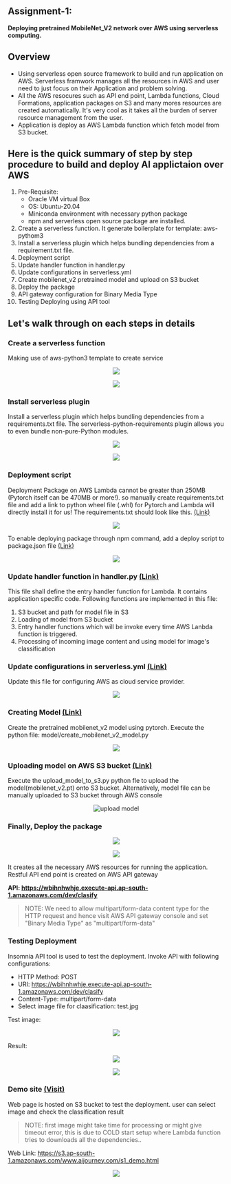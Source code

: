 ## Assignment-1: 
**Deploying pretrained MobileNet_V2 network over AWS using serverless computing.**

## Overview

* Using serverless open source framework to build and run application on AWS. Serverless framwork manages all the resources in AWS and user need to just focus on their Application and problem solving.
* All the AWS resocures such as API end point, Lambda functions, Cloud Formations, application packages on S3 and many mores resources are created automatically. It's very cool as it takes all the burden of server resource management from the user.
* Application is deploy as AWS Lambda function which fetch model from S3 bucket.

## Here is the quick summary of step by step procedure to build and deploy AI applictaion over AWS

1. Pre-Requisite: 
    * Oracle VM virtual Box
    * OS: Ubuntu-20.04
    * Miniconda environment with necessary python package
    * npm and serverless open source package are installed.
1. Create a serverless function. It generate boilerplate for template: aws-pythom3
2. Install a serverless plugin which helps bundling dependencies from a requirement.txt file. 
3. Deployment script
6. Update handler function in handler.py
7. Update configurations in serverless.yml
8. Create mobilenet_v2 pretrained model and upload on S3 bucket
8. Deploy the package
9. API gateway configuration for Binary Media Type
11. Testing Deploying using API tool

## Let's walk through on each steps in details

### Create a serverless function

Making use of aws-python3 template to create service

<p align="center"><img style="max-width:800px" src="doc_images/sls_create.png"></p>

<p align="center"><img style="max-width:800px" src="doc_images/sls_create_cli_status.png"></p>

### Install serverless plugin
Install a serverless plugin which helps bundling dependencies from a requirements.txt file. The serverless-python-requirements plugin allows you to even bundle non-pure-Python modules. 

<p align="center"><img style="max-width:800px" src="doc_images/sls_plugin.png"></p>

<p align="center"><img style="max-width:800px" src="doc_images/sls_plugn_cli_status.png"></p>

### Deployment script
Deployment Package on AWS Lambda cannot be greater than 250MB (Pytorch itself can be 470MB or more!). so manually create requirements.txt file and add a link to python wheel file (.whl) for Pytorch and Lambda will directly install it for us! 
The requirements.txt should look like this. [(Link)](mobilenetv2-pytorch-aws/requirements.txt)

<p align="center"><img style="max-width:800px" src="doc_images/requirements.png"></p>

To enable deploying package through npm command, add a deploy script to package.json file [(Link)](mobilenetv2-pytorch-aws/package.json)

<p align="center"><img style="max-width:800px" src="doc_images/package.png"></p>

### Update handler function in handler.py [(Link)](mobilenetv2-pytorch-aws/handler.py)
This file shall define the entry handler function for Lambda. It contains application specific code. Following functions are implemented in this file:
1. S3 bucket and path for model file in S3
2. Loading of model from S3 bucket
3. Entry handler functions which will be invoke every time AWS Lanbda function is triggered.
3. Processing of incoming image content and using model for image's classification

### Update configurations in serverless.yml [(Link)](mobilenetv2-pytorch-aws/serverless.yml)
Update this file for configuring AWS as cloud service provider. 

<p align="center"><img style="max-width:800px" src="doc_images/serverless_yml.png"></p>

### Creating Model [(Link)](mobilenetv2-pytorch-aws/model/create_mobilenet_v2_model.py)

Create the pretrained mobilenet_v2 model using pytorch. Execute the python file: model/create_mobilenet_v2_model.py
<p align="center"><img style="max-width:800px" src="doc_images/create_model.png"></p>


### Uploading model on AWS S3 bucket [(Link)](mobilenetv2-pytorch-aws/model/upload_model_to_s3.py)

Execute the upload_model_to_s3.py python fle to upload the model(mobilenet_v2.pt) onto S3 bucket. Alternatively, model file can be manually uploaded to S3 bucket through AWS console
<p align="center"><img style="max-width:800px" src="doc_images/upload_model.png" alt="upload model"></p>

### Finally, Deploy the package
<p align="center"><img style="max-width:800px" src="doc_images/npm_deploy.png"></p>

<p align="center"><img style="max-width:800px" src="doc_images/npm_deploy_cli_status.png"></p>

It creates all the necessary AWS resources for running the application. Restful API end point is created on AWS API gateway

**API: https://wbihnhwhje.execute-api.ap-south-1.amazonaws.com/dev/clasify**

> NOTE: We need to allow multipart/form-data content type for the HTTP request and hence visit AWS API gateway console and set "Binary Media Type" as "multipart/form-data"

### Testing Deployment

Insomnia API tool is used to test the deployment. Invoke API with following configurations:

* HTTP Method: POST
* URI: https://wbihnhwhje.execute-api.ap-south-1.amazonaws.com/dev/clasify
* Content-Type: multipart/form-data
* Select image file for claasification: test.jpg

Test image:
<p align="center"><img src="doc_images/test.jpg"></p>

Result:
<p align="center"><img style="max-width:800px" src="doc_images/insomnia_result.png"></p>

<p align="center"><img style="max-width:800px" src="doc_images/insomnia_header.png"></p>

### Demo site [(Visit)](https://s3.ap-south-1.amazonaws.com/www.aijourney.com/s1_demo.html)

Web page is hosted on S3 bucket to test the deployment. user can select image and check the classification result 
> NOTE: first image might take time for processing or might give timeout error, this is due to COLD start setup where Lambda function tries to downloads all the dependencies..

Web Link: https://s3.ap-south-1.amazonaws.com/www.aijourney.com/s1_demo.html

<p align="center"><img src="doc_images/s1_web_page.jpg" href="https://s3.ap-south-1.amazonaws.com/www.aijourney.com/s1_demo.html"></p>


